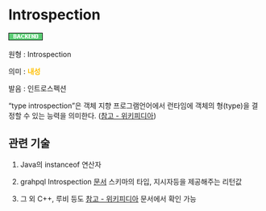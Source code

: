 # Introspection
![Backend](../2TAT1C/Label_Backend.png)

원형 : Introspection

의미  : <span style="color:#FFBF00; font-weight:bold;">내성</span>

발음 : 인트로스펙션

“type introspection”은 객체 지향 프로그램언어에서 런타임에 객체의 형(type)을 결정할 수 있는 능력을 의미한다.
([참고 - 위키피디아](https://en.wikipedia.org/wiki/Type_introspection))

## 관련 기술

1. Java의 instanceof 연산자

2. grahpql Introspection [문서](https://graphql.org/learn/introspection/)
스키마의 타입, 지시자등을 제공해주는 리턴값


3. 그 외 C++, 루비 등도 [참고 - 위키피디아](https://en.wikipedia.org/wiki/Type_xintrospection) 문서에서 확인 가능
